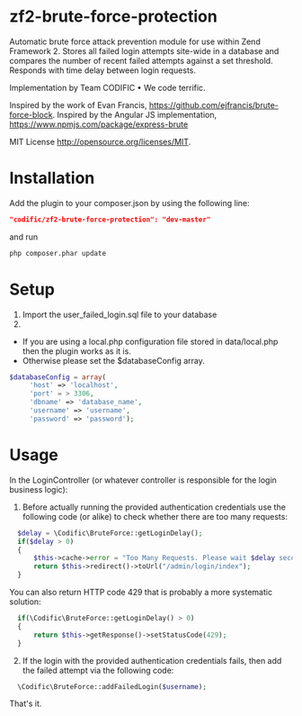 # zf2-brute-force-protection
Automatic brute force attack prevention module for use within Zend Framework 2. Stores all failed login attempts site-wide in a database and compares the number of recent failed attempts against a set threshold. Responds with time delay between login requests.

Implementation by Team CODIFIC • We code terrific.

Inspired by the work of Evan Francis, https://github.com/ejfrancis/brute-force-block.
Inspired by the Angular JS implementation, https://www.npmjs.com/package/express-brute

MIT License http://opensource.org/licenses/MIT.

# Installation
Add the plugin to your composer.json by using the following line:
```json
"codific/zf2-brute-force-protection": "dev-master"
```
and run 
```bash
php composer.phar update
```

# Setup
1. Import the user_failed_login.sql file to your database
2. 
- If you are using a local.php configuration file stored in data/local.php then the plugin works as it is.
- Otherwise please set the $databaseConfig array.
```php
$databaseConfig = array(
     'host' => 'localhost',
     'port' = > 3306,
     'dbname' => 'database_name',
     'username' => 'username',
     'password' => 'password');
```

# Usage
In the LoginController (or whatever controller is responsible for the login business logic):
1. Before actually running the provided authentication credentials use the following code (or alike) to check whether there are too many requests:
```php
  $delay = \Codific\BruteForce::getLoginDelay();
  if($delay > 0)
  {
      $this->cache->error = "Too Many Requests. Please wait $delay seconds before next try.";
      return $this->redirect()->toUrl("/admin/login/index");
  }
```

You can also return HTTP code 429 that is probably a more systematic solution:
```php
  if(\Codific\BruteForce::getLoginDelay() > 0)
  {
      return $this->getResponse()->setStatusCode(429);
  }
```

2. If the login with the provided authentication credentials fails, then add the failed attempt via the following code: 
```php
  \Codific\BruteForce::addFailedLogin($username);
```
  
That's it.


